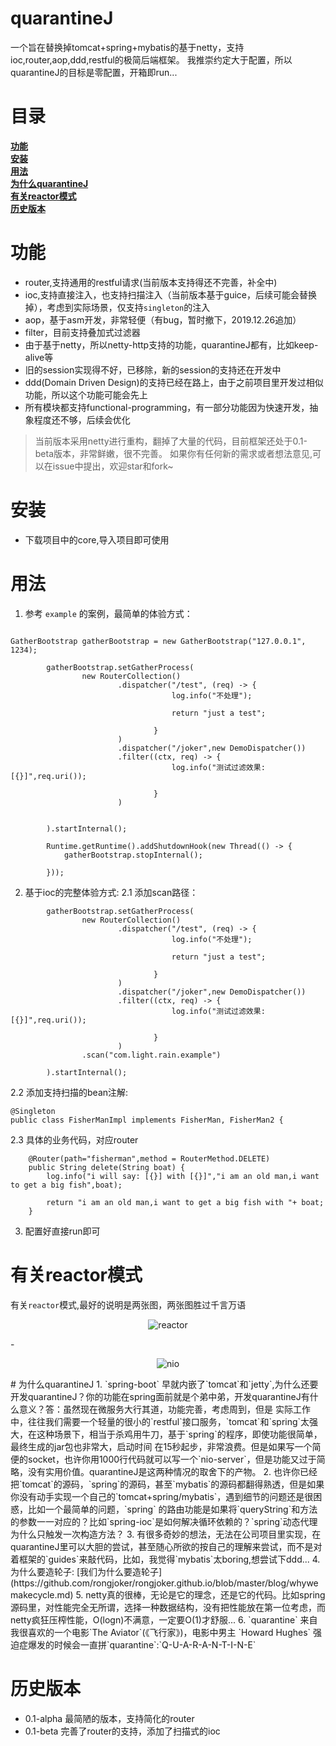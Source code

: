 # quarantineJ
一个旨在替换掉tomcat+spring+mybatis的基于netty，支持ioc,router,aop,ddd,restful的极简后端框架。
我推崇约定大于配置，所以quarantineJ的目标是零配置，开箱即run...


# 目录
[**功能**](https://github.com/rongjoker/quarantineJ#功能)  
[**安装**](https://github.com/rongjoker/quarantineJ#安装)  
[**用法**](https://github.com/rongjoker/quarantineJ#用法)  
[**为什么quarantineJ**](https://github.com/rongjoker/quarantineJ#为什么quarantineJ)  
[**有关reactor模式**](https://github.com/rongjoker/quarantineJ#有关reactor模式)  
[**历史版本**](https://github.com/rongjoker/quarantineJ#历史版本)  

# 功能
* router,支持通用的restful请求(当前版本支持得还不完善，补全中)
* ioc,支持直接注入，也支持扫描注入（当前版本基于guice，后续可能会替换掉），考虑到实际场景，仅支持`singleton`的注入
* aop，基于asm开发，非常轻便（有bug，暂时撤下，2019.12.26追加）
* filter，目前支持叠加式过滤器
* 由于基于netty，所以netty-http支持的功能，quarantineJ都有，比如keep-alive等
* 旧的session实现得不好，已移除，新的session的支持还在开发中
* ddd(Domain Driven Design)的支持已经在路上，由于之前项目里开发过相似功能，所以这个功能可能会先上
* 所有模块都支持functional-programming，有一部分功能因为快速开发，抽象程度还不够，后续会优化
> 当前版本采用netty进行重构，翻掉了大量的代码，目前框架还处于0.1-beta版本，非常鲜嫩，很不完善。
> 如果你有任何新的需求或者想法意见,可以在issue中提出，欢迎star和fork~

# 安装
* 下载项目中的core,导入项目即可使用



# 用法
1. 参考  `example` 的案例，最简单的体验方式：
```bazaar

GatherBootstrap gatherBootstrap = new GatherBootstrap("127.0.0.1", 1234);

        gatherBootstrap.setGatherProcess(
                new RouterCollection()
                        .dispatcher("/test", (req) -> {
                                    log.info("不处理");

                                    return "just a test";

                                }
                        )
                        .dispatcher("/joker",new DemoDispatcher())
                        .filter((ctx, req) -> {
                                    log.info("测试过滤效果:[{}]",req.uri());

                                }
                        )
                

        ).startInternal();

        Runtime.getRuntime().addShutdownHook(new Thread(() -> {
            gatherBootstrap.stopInternal();

        }));

```
2. 基于ioc的完整体验方式:
2.1 添加scan路径：
```bazaar
        gatherBootstrap.setGatherProcess(
                new RouterCollection()
                        .dispatcher("/test", (req) -> {
                                    log.info("不处理");

                                    return "just a test";

                                }
                        )
                        .dispatcher("/joker",new DemoDispatcher())
                        .filter((ctx, req) -> {
                                    log.info("测试过滤效果:[{}]",req.uri());

                                }
                        )
                .scan("com.light.rain.example")

        ).startInternal();
```
2.2 添加支持扫描的bean注解:
```bazaar
@Singleton
public class FisherManImpl implements FisherMan, FisherMan2 {
```
2.3 具体的业务代码，对应router
```bazaar
    @Router(path="fisherman",method = RouterMethod.DELETE)
    public String delete(String boat) {
        log.info("i will say: [{}] with [{}]","i am an old man,i want to get a big fish",boat);

        return "i am an old man,i want to get a big fish with "+ boat;
    }
```
3. 配置好直接run即可


# 有关reactor模式
有关`reactor`模式,最好的说明是两张图，两张图胜过千言万语
<p align="center">
  <img src="https://github.com/rongjoker/quarantineJ/blob/joker_dev/core/src/main/document/1.png?raw=false" alt="reactor">
</p>
-
<p align="center">
  <img src="https://github.com/rongjoker/quarantineJ/blob/joker_dev/core/src/main/document/2.png?raw=false" alt="nio">
</p>
# 为什么quarantineJ
1. `spring-boot` 早就内嵌了`tomcat`和`jetty`,为什么还要开发quarantineJ？你的功能在spring面前就是个弟中弟，开发quarantineJ有什么意义？答：虽然现在微服务大行其道，功能完善，考虑周到，但是
实际工作中，往往我们需要一个轻量的很小的`restful`接口服务，`tomcat`和`spring`太强大，在这种场景下，相当于杀鸡用牛刀，基于`spring`的程序，即使功能很简单，最终生成的jar包也非常大，启动时间
在15秒起步，非常浪费。但是如果写一个简便的socket，也许你用1000行代码就可以写一个`nio-server`，但是功能又过于简略，没有实用价值。quarantineJ是这两种情况的取舍下的产物。
2. 也许你已经把`tomcat`的源码，`spring`的源码，甚至`mybatis`的源码都翻得熟透，但是如果你没有动手实现一个自己的`tomcat+spring/mybatis`，遇到细节的问题还是很困惑，比如一个最简单的问题，`spring`
的路由功能是如果将`queryString`和方法的参数一一对应的？比如`spring-ioc`是如何解决循环依赖的？`spring`动态代理为什么只触发一次构造方法？
3. 有很多奇妙的想法，无法在公司项目里实现，在quarantineJ里可以大胆的尝试，甚至随心所欲的按自己的理解来尝试，而不是对着框架的`guides`来敲代码，比如，我觉得`mybatis`太boring,想尝试下ddd...
4. 为什么要造轮子: [我们为什么要造轮子](https://github.com/rongjoker/rongjoker.github.io/blob/master/blog/whywemakecycle.md) 
5. netty真的很棒，无论是它的理念，还是它的代码。比如spring源码里，对性能完全无所谓，选择一种数据结构，没有把性能放在第一位考虑，而netty疯狂压榨性能，O(logn)不满意，一定要O(1)才舒服...
6. `quarantine` 来自我很喜欢的一个电影`The Aviator`(《飞行家》)，电影中男主 `Howard Hughes` 强迫症爆发的时候会一直拼`quarantine`:`Q-U-A-R-A-N-T-I-N-E`


# 历史版本
* 0.1-alpha 最简陋的版本，支持简化的router
* 0.1-beta 完善了router的支持，添加了扫描式的ioc

